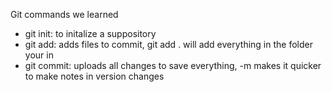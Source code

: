 Git commands we learned
- git init: to initalize a suppository
- git add: adds files to commit, git add . will add everything in the folder your in
- git commit: uploads all changes to save everything, -m makes it quicker to make notes in version changes